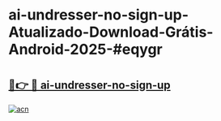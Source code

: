 # ai-undresser-no-sign-up-Atualizado-Download-Grátis-Android-2025-#eqygr

# <h2><a href="https://ainizakaria.my?title=ai-undresser-no-sign-up&ref=24M">🔗👉 🔴 ai-undresser-no-sign-up</a></h2>

[![acn](https://github.com/user-attachments/assets/0f9c940e-d8b0-45ae-aac7-cd30a18b3e1c)](https://ainizakaria.my?title=ai-undresser-no-sign-up&ref=24M)


